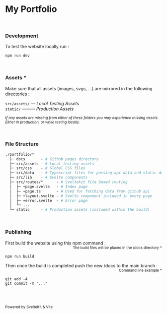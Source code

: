 # My Portfolio

<br>

### Development

To test the website locally run :
```
npm run dev
```

<br>

### Assets *

Make sure that all assets (images, svgs, ...) are mirrored in the following directories :<br>

```src/assets/``` — *Local Testing Assets*<br>
```static/``` ——— *Production Assets*<br>

<sub><i>
If any assets are missing from either of these folders you may experience missing assets.<br>
Either in production, or while testing locally.
</i></sub>

<br>

### File Structure

```graphql
./portfolio/* 
  ├─ docs       - # Github pages directory
  ├─ src/assets - # Local testing assets
  ├─ src/css    - # Global CSS files
  ├─ src/data   - # Typescript files for parsing api data and static data
  ├─ src/lib    - # Svelte components
  ├─ src/routes/*      - # Sveltekit file based routing
  │  ├─ +page.svelte   - # Index page
  │  ├─ +page.ts       - # Used for fetching data from github api
  │  ├─ +layout.svelte - # Svelte component included in every page
  │  ├─ +error.svelte  - # Error page
  │  └─ ...
  └─ static     - # Production assets (included within the build)
```

<br>

### Publishing

<div>
  <div align="left">First build the website using this npm command :</div>
  <div align="right"><sub>The build files will be placed in the /docs directory *</sub></div>
</div>

```
npm run build
```

<div>
  <div align="left">Then once the build is completed push the new /docs to the main branch :</div>
  <div align="right"><sub>Command line example *</sub></div>
</div>

```
git add -A
git commit -m "..."
```

<br>

<br>

<sub>Powered by SvelteKit & Vite</sub>